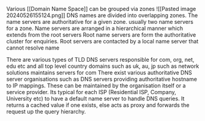 Various [[Domain Name Space]] can be grouped via zones
![[Pasted image 20240526155124.png]]
DNS names are divided into overlapping zones. The name servers are authoritative for a given zone. usually two name servers for a zone.
Name servers are arranged in a hierarchical manner which extends from the root servers
Root name servers are form the authoritative cluster for enquiries. Root servers are contacted by a local name server that cannot resolve name

There are various types of TLD DNS servers responsible for com, org, net, edu etc and all top level country domains such as uk, au, jp such as network solutions maintains servers for com
There exist various authoritative DNS server organisations such as DNS servers providing authoritative hostname to IP mappings. These can be maintained by the organisation itself or a service provider.
Its typical for each ISP (Residential ISP, Company, University etc) to have a default name server to handle DNS queries. It returns a cached value if one exists, else acts as proxy and forwards the request up the query hierarchy.
